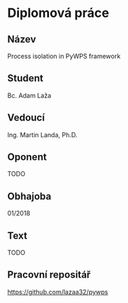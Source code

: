 # Diplomová práce

## Název

Process isolation in PyWPS framework

## Student

Bc. Adam Laža

## Vedoucí

Ing. Martin Landa, Ph.D.

## Oponent

TODO

## Obhajoba

01/2018

## Text

TODO

## Pracovní repositář

https://github.com/lazaa32/pywps

